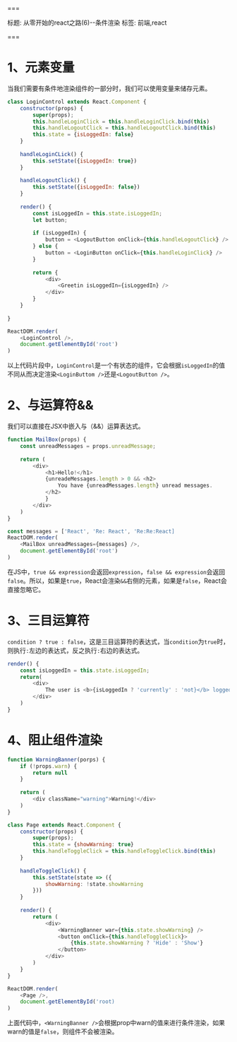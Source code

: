 ===

标题: 从零开始的react之路(6)--条件渲染
标签: 前端,react

===

# 1、元素变量
当我们需要有条件地渲染组件的一部分时，我们可以使用变量来储存元素。

```js
class LoginControl extends React.Component {
	constructor(props) {
		super(props);
		this.handleLoginClick = this.handleLoginClick.bind(this)
		this.handleLogoutClick = this.handleLogoutClick.bind(this)
		this.state = {isLoggedIn: false}
	}
	
	handleLoginCLick() {
		this.setState({isLoggedIn: true})
	}
	
	handleLogoutClick() {
		this.setState({isLoggedIn: false})
	}
	
	render() {
		const isLoggedIn = this.state.isLoggedIn;
		let button;
		
		if (isLoggedIn) {
			button = <LogoutButton onClick={this.handleLogoutClick} />
		} else {
			button = <LoginButton onClick={this.handleLoginClick} />
		}
		
		return {
			<div>
				<Greetin isLoggedIn={isLoggedIn} />
			</div>
		}
	}
	
}

ReactDOM.render(
	<LoginControl />,
	document.getElementById('root')
)
```

以上代码片段中，`LoginControl`是一个有状态的组件，它会根据`isLoggedIn`的值不同从而决定渲染`<LoginButtom />`还是`<LogoutButton />`。

# 2、与运算符&&

我们可以直接在JSX中嵌入与（&&）运算表达式。

```js
function MailBox(props) {
	const unreadMessages = props.unreadMessage;
	
	return (
		<div>
			<h1>Hello!</h1>
			{unreadeMessages.length > 0 && <h2>
				You have {unreadMessages.length} unread messages.
			</h2>
			}
		</div>
	)
}

const messages = ['React', 'Re: React', 'Re:Re:React]
ReactDOM.render(
	<MailBox unreadMessages={messages} />,
	document.getElementById('root')
)
```
在JS中，`true && expression`会返回`expression`，`false && expression`会返回`false`。所以，如果是`true`，React会渲染`&&`右侧的元素，如果是`false`，React会直接忽略它。

# 3、三目运算符

`condition ? true : false`，这是三目运算符的表达式，当`condition`为`true`时，则执行`:`左边的表达式，反之执行`:`右边的表达式。

```js
render() {
	const isLoggedIn = this.state.isLoggedIn;
	return(
		<div>
			The user is <b>{isLoggedIn ? 'currently' : 'not}</b> logged in.
		</div>
	)
}
```

# 4、阻止组件渲染
```js
function WarningBanner(porps) {
	if (!props.warn) {
		return null
	}
	
	return (
		<div className="warning">Warning!</div>
	)
}

class Page extends React.Component {
	constructor(props) {
		super(props);
		this.state = {showWarning: true}
		this.handleToggleClick = this.handleToggleClick.bind(this)
	}
	
	handleToggleClick() {
		this.setState(state => ({
			showWarning: !state.showWarning
		}))
	}
	
	render() {
		return (
			<div>
				<WarningBanner war={this.state.showWarning} />
				<button onClick={this.handleToggleClick}>
					{this.state.showWarning ? 'Hide' : 'Show'}
				</button>
			</div>
		)
	}
}

ReactDOM.render(
	<Page />,
	document.getElementById('root)
)
```

上面代码中，`<WarningBanner />`会根据prop中warn的值来进行条件渲染，如果warn的值是`false`，则组件不会被渲染。